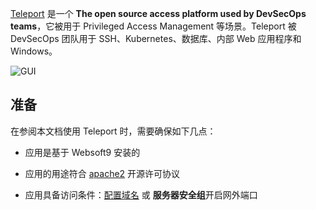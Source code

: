 [Teleport](https://goteleport.com/) 是一个 **The open source access platform used by DevSecOps teams**，它被用于 Privileged Access Management  等场景。Teleport 被 DevSecOps 团队用于 SSH、Kubernetes、数据库、内部 Web 应用程序和 Windows。


![GUI](https://libs.websoft9.com/Websoft9/DocsPicture/zh/teleport/teleport-gui-websoft9.png)


## 准备

在参阅本文档使用 Teleport 时，需要确保如下几点：

- 应用是基于 Websoft9 安装的

- 应用的用途符合 [apache2](https://opensource.org/licenses/Apache-2.0) 开源许可协议

- 应用具备访问条件：[配置域名](./guide/appsetdomain) 或 **服务器安全组**开启网外端口